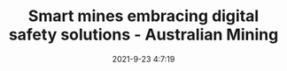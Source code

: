 ---
"title": "Smart mines embracing digital safety solutions - Australian Mining"
"date": "2021-9-23 4:7:19"
"feed_name": "GOOGLENEWSMINING"
"feed_website": "https://news.google.com/search?q=mining%2Bincident&hl=en-US&gl=US&ceid=US:en"
"feed_rss": "https://news.google.com/rss/search?q=mining%2Bincident&hl=en-US&gl=US&ceid=US:en"
"link": "https://www.australianmining.com.au/features/smart-mines-embracing-digital-safety-solutions-2/"
"file": "_posts/2021-1-1-9a5f68c7a3623d1006d0813aead3ecdb163d4b38.md"
"accident": "0"
"drilling": "0"
"dead": "0"
"injured": "0"
"where": "unknown site"
"place": "unknown place"
---